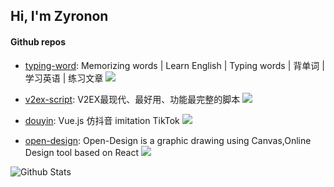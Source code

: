 
## Hi,  I'm Zyronon

#### Github repos 

- [typing-word](https://github.com/zyronon/typing-word): Memorizing words | Learn English | Typing words | 背单词 | 学习英语 | 练习文章 [![](https://img.shields.io/github/stars/zyronon/typing-word)](https://github.com/zyronon/typing-word.git)

- [v2ex-script](https://github.com/zyronon/v2ex-script.git): V2EX最现代、最好用、功能最完整的脚本 [![](https://img.shields.io/github/stars/zyronon/v2ex-script)](https://github.com/zyronon/v2ex-script.git)

- [douyin](https://github.com/zyronon/douyin.git): Vue.js 仿抖音 imitation TikTok [![](https://img.shields.io/github/stars/zyronon/douyin)](https://github.com/zyronon/douyin.git)

- [open-design](https://github.com/zyronon/open-design): Open-Design is a graphic drawing using Canvas,Online Design tool based on React [![](https://img.shields.io/github/stars/zyronon/open-design)](https://github.com/zyronon/open-design.git)

![Github Stats](https://github-readme-stats.vercel.app/api?username=Zyronon&bg_color=30,e96443,904e95&title_color=fff&text_color=fff)

